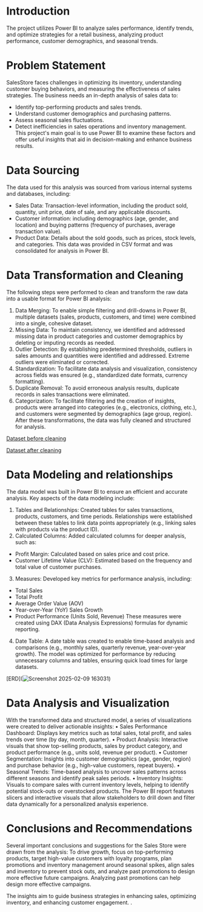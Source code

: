 # Introduction
The project utilizes Power BI to analyze sales performance, identify trends, and optimize strategies for a retail business, analyzing product performance, customer demographics, and seasonal trends.

# Problem Statement
SalesStore faces challenges in optimizing its inventory, understanding
customer buying behaviors, and measuring the effectiveness of sales strategies.
The business needs an in-depth analysis of sales data to:
-	Identify top-performing products and sales trends.
-	Understand customer demographics and purchasing patterns.
-	Assess seasonal sales fluctuations.
-	Detect inefficiencies in sales operations and inventory management.
This project's main goal is to use Power BI to examine these factors and offer useful insights that aid in decision-making and enhance business results.

# Data Sourcing
The data used for this analysis was sourced from various internal systems and databases, including:
- Sales Data: Transaction-level information, including the product sold, quantity, unit price, date of sale, and any applicable discounts. 
- Customer information: including demographics (age, gender, and location) and buying patterns (frequency of purchases, average transaction value).
- Product Data: Details about the sold goods, such as prices, stock levels, and categories.
This data was provided in CSV format and was consolidated for analysis in Power BI.

# Data Transformation and Cleaning
The following steps were performed to clean and transform the raw data into a usable format for Power BI analysis:
1.	Data Merging: To enable simple filtering and drill-downs in Power BI, multiple datasets (sales, products, customers, and time) were combined into a single, cohesive dataset.
2.	Missing Data: To maintain consistency, we identified and addressed missing data in product categories and customer demographics by deleting or imputing records as needed.
3.	Outlier Detection: By establishing predetermined thresholds, outliers in sales amounts and quantities were identified and addressed. Extreme outliers were eliminated or corrected.
4.	Standardization: To facilitate data analysis and visualization, consistency across fields was ensured (e.g., standardized date formats, currency formatting).
5.	Duplicate Removal: To avoid erroneous analysis results, duplicate records in sales transactions were eliminated.
6.	Categorization: To facilitate filtering and the creation of insights, products were arranged into categories (e.g., electronics, clothing, etc.), and customers were segmented by demographics (age group, region).
After these transformations, the data was fully cleaned and structured for analysis.

[Dataset before cleaning](![image](https://github.com/user-attachments/assets/cca862a4-06c6-41cd-b1e6-a094b9dd4420))


[Dataset after cleaning](![image](https://github.com/user-attachments/assets/790cf98b-7ab7-49a1-8634-20b8e33ee3fd))

# Data Modeling and relationships
The data model was built in Power BI to ensure an efficient and accurate analysis. Key aspects of the data modeling include:
1.	Tables and Relationships: Created tables for sales transactions, products, customers, and time periods. Relationships were established between these tables to link data points appropriately (e.g., linking sales with products via the product ID).
2.	Calculated Columns: Added calculated columns for deeper analysis, such as:
-	Profit Margin: Calculated based on sales price and cost price.
-	Customer Lifetime Value (CLV): Estimated based on the frequency and total value of customer purchases.
3.	Measures: Developed key metrics for performance analysis, including:
-	Total Sales
-	Total Profit
-	Average Order Value (AOV)
-	Year-over-Year (YoY) Sales Growth
-	Product Performance (Units Sold, Revenue) These measures were created using DAX (Data Analysis Expressions) formulas for dynamic reporting.
4.	Date Table: A date table was created to enable time-based analysis and comparisons (e.g., monthly sales, quarterly revenue, year-over-year growth).
The model was optimized for performance by reducing unnecessary columns and tables, ensuring quick load times for large datasets.

[ERD](![Screenshot 2025-02-09 163031](https://github.com/user-attachments/assets/43072690-160c-4b17-a716-7af321af3eaa))


# Data Analysis and Visualization
With the transformed data and structured model, a series of visualizations were created to deliver actionable insights:
•	Sales Performance Dashboard: Displays key metrics such as total sales, total profit, and sales trends over time (by day, month, quarter).
•	Product Analysis: Interactive visuals that show top-selling products, sales by product category, and product performance (e.g., units sold, revenue per product).
•	Customer Segmentation: Insights into customer demographics (age, gender, region) and purchase behavior (e.g., high-value customers, repeat buyers).
•	Seasonal Trends: Time-based analysis to uncover sales patterns across different seasons and identify peak sales periods.
•	Inventory Insights: Visuals to compare sales with current inventory levels, helping to identify potential stock-outs or overstocked products.
The Power BI report features slicers and interactive visuals that allow stakeholders to drill down and filter data dynamically for a personalized analysis experience.

# Conclusions and Recommendations
Several important conclusions and suggestions for the Sales Store were drawn from the analysis:
To drive growth, focus on top-performing products, target high-value customers with loyalty programs, plan promotions and inventory management around seasonal spikes, align sales and inventory to prevent stock outs, and analyze past promotions to design more effective future campaigns. Analyzing past promotions can help design more effective campaigns.

The insights aim to guide business strategies in enhancing sales, optimizing inventory, and enhancing customer engagement.
.






